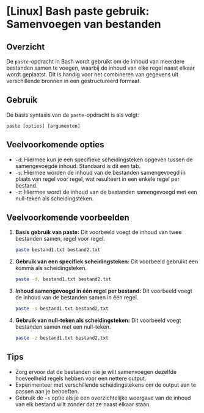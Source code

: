 # [Linux] Bash paste gebruik: Samenvoegen van bestanden

## Overzicht
De `paste`-opdracht in Bash wordt gebruikt om de inhoud van meerdere bestanden samen te voegen, waarbij de inhoud van elke regel naast elkaar wordt geplaatst. Dit is handig voor het combineren van gegevens uit verschillende bronnen in een gestructureerd formaat.

## Gebruik
De basis syntaxis van de `paste`-opdracht is als volgt:

```
paste [opties] [argumenten]
```

## Veelvoorkomende opties
- `-d`: Hiermee kun je een specifieke scheidingsteken opgeven tussen de samengevoegde inhoud. Standaard is dit een tab.
- `-s`: Hiermee worden de inhoud van de bestanden samengevoegd in plaats van regel voor regel, wat resulteert in een enkele regel per bestand.
- `-z`: Hiermee wordt de inhoud van de bestanden samengevoegd met een null-teken als scheidingsteken.

## Veelvoorkomende voorbeelden

1. **Basis gebruik van paste:**
   Dit voorbeeld voegt de inhoud van twee bestanden samen, regel voor regel.
   ```bash
   paste bestand1.txt bestand2.txt
   ```

2. **Gebruik van een specifiek scheidingsteken:**
   Dit voorbeeld gebruikt een komma als scheidingsteken.
   ```bash
   paste -d, bestand1.txt bestand2.txt
   ```

3. **Inhoud samengevoegd in één regel per bestand:**
   Dit voorbeeld voegt de inhoud van de bestanden samen in één regel.
   ```bash
   paste -s bestand1.txt bestand2.txt
   ```

4. **Gebruik van null-teken als scheidingsteken:**
   Dit voorbeeld voegt bestanden samen met een null-teken.
   ```bash
   paste -z bestand1.txt bestand2.txt
   ```

## Tips
- Zorg ervoor dat de bestanden die je wilt samenvoegen dezelfde hoeveelheid regels hebben voor een nettere output.
- Experimenteer met verschillende scheidingstekens om de output aan te passen aan je behoeften.
- Gebruik de `-s` optie als je een overzichtelijke weergave van de inhoud van elk bestand wilt zonder dat ze naast elkaar staan.